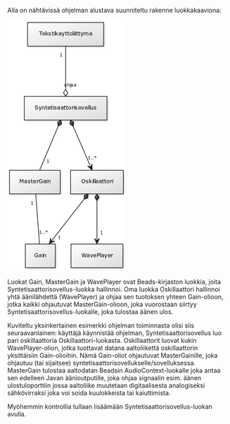Alla on nähtävissä ohjelman alustava suunniteltu rakenne luokkakaaviona:

![Luokkakaavio](/alustava_luokkakaavio.png)

Luokat Gain, MasterGain ja WavePlayer ovat Beads-kirjaston luokkia, joita Syntetisaattorisovellus-luokka hallinnoi. Oma luokka Oskillaattori hallinnoi yhtä äänilähdettä (WavePlayer) ja ohjaa sen tuotoksen yhteen Gain-olioon, jotka kaikki ohjautuvat MasterGain-olioon, joka vuorostaan siirtyy Syntetisaattorisovellus-luokalle, joka tulostaa äänen ulos. 

Kuviteltu yksinkertainen esimerkki ohjelman toiminnasta olisi siis seuraavanlainen: käyttäjä käynnistää ohjelman, Syntetisaattorisovellus luo pari oskillaattoria Oskillaattori-luokasta. Oskillaattorit luovat kukin WavePlayer-olion, jotka tuottavat datana aaltoliikettä oskillaattorin yksittäisiin Gain-olioihin. Nämä Gain-oliot ohjautuvat MasterGainille, joka ohjautuu (tai sijaitsee) syntetisaattorisovellukselle/sovelluksessa. MasterGain tulostaa aaltodatan Beadsin AudioContext-luokalle joka antaa sen edelleen Javan äänioutputille, joka ohjaa signaalin esim. äänen ulostuloporttiin jossa aaltoliike muutetaan digitaalisesta analogiseksi sähkövirraksi joka voi soida kuulokkeista tai kaiuttimista. 

Myöhemmin kontrollia tullaan lisäämään Syntetisaattorisovellus-luokan avulla.
